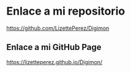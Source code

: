 # Enlace a mi repositorio
https://github.com/LizettePerez/Digimon

## Enlace a mi GitHub Page
https://lizetteperez.github.io/Digimon/